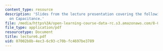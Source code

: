 ```yaml
---
content_type: resource
description: 'Slides from the lecture presentation covering the following topic: More
  on Capacitance.'
file: /media/https%3A/open-learning-course-data-rc.s3.amazonaws.com/8-022-physics-ii-electricity-and-magnetism-fall-2004/07002b8b4ec36c93c70bfc4697be3789_lecture6.pdf
file_type: application/pdf
resourcetype: Document
title: lecture6.pdf
uid: 07002b8b-4ec3-6c93-c70b-fc4697be3789
---
```

